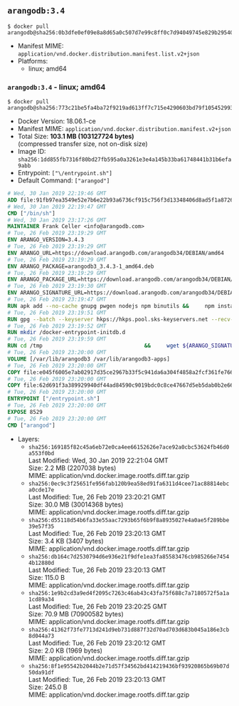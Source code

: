 ## `arangodb:3.4`

```console
$ docker pull arangodb@sha256:0b3dfe0ef09e8a8d65a0c507d7e99c8ff0c7d94049745e829b29540b8f030068
```

-	Manifest MIME: `application/vnd.docker.distribution.manifest.list.v2+json`
-	Platforms:
	-	linux; amd64

### `arangodb:3.4` - linux; amd64

```console
$ docker pull arangodb@sha256:773c21be5fa4ba72f9219ad613ff7c715e4290603bd79f105452993eb9841322
```

-	Docker Version: 18.06.1-ce
-	Manifest MIME: `application/vnd.docker.distribution.manifest.v2+json`
-	Total Size: **103.1 MB (103127724 bytes)**  
	(compressed transfer size, not on-disk size)
-	Image ID: `sha256:1dd855fb7316f80bd27fb595a0a3261e3e4a145b33ba61748441b31b6efa9abb`
-	Entrypoint: `["\/entrypoint.sh"]`
-	Default Command: `["arangod"]`

```dockerfile
# Wed, 30 Jan 2019 22:19:46 GMT
ADD file:91fb97ea3549e52e7b6e22b93a6736cf915c756f3d13348406d8ad5f1a872680 in / 
# Wed, 30 Jan 2019 22:19:47 GMT
CMD ["/bin/sh"]
# Wed, 30 Jan 2019 23:17:26 GMT
MAINTAINER Frank Celler <info@arangodb.com>
# Tue, 26 Feb 2019 23:19:29 GMT
ENV ARANGO_VERSION=3.4.3
# Tue, 26 Feb 2019 23:19:29 GMT
ENV ARANGO_URL=https://download.arangodb.com/arangodb34/DEBIAN/amd64
# Tue, 26 Feb 2019 23:19:29 GMT
ENV ARANGO_PACKAGE=arangodb3_3.4.3-1_amd64.deb
# Tue, 26 Feb 2019 23:19:29 GMT
ENV ARANGO_PACKAGE_URL=https://download.arangodb.com/arangodb34/DEBIAN/amd64/arangodb3_3.4.3-1_amd64.deb
# Tue, 26 Feb 2019 23:19:30 GMT
ENV ARANGO_SIGNATURE_URL=https://download.arangodb.com/arangodb34/DEBIAN/amd64/arangodb3_3.4.3-1_amd64.deb.asc
# Tue, 26 Feb 2019 23:19:47 GMT
RUN apk add --no-cache gnupg pwgen nodejs npm binutils &&     npm install -g foxx-cli &&     rm -rf /root/.npm
# Tue, 26 Feb 2019 23:19:51 GMT
RUN gpg --batch --keyserver hkps://hkps.pool.sks-keyservers.net --recv-keys CD8CB0F1E0AD5B52E93F41E7EA93F5E56E751E9B
# Tue, 26 Feb 2019 23:19:52 GMT
RUN mkdir /docker-entrypoint-initdb.d
# Tue, 26 Feb 2019 23:19:59 GMT
RUN cd /tmp                                &&     wget ${ARANGO_SIGNATURE_URL}           &&     wget ${ARANGO_PACKAGE_URL}             &&     gpg --verify ${ARANGO_PACKAGE}.asc     &&     ar x ${ARANGO_PACKAGE} data.tar.gz     &&     tar -C / -x -z -f data.tar.gz          &&     sed -ri         -e 's!127\.0\.0\.1!0.0.0.0!g'         -e 's!^(file\s*=\s*).*!\1 -!'         -e 's!^\s*uid\s*=.*!!'         /etc/arangodb3/arangod.conf        &&     echo chgrp 0 /var/lib/arangodb3 /var/lib/arangodb3-apps &&     echo chmod 775 /var/lib/arangodb3 /var/lib/arangodb3-apps &&     rm -f /usr/bin/foxx &&     rm -f ${ARANGO_PACKAGE}* data.tar.gz
# Tue, 26 Feb 2019 23:20:00 GMT
VOLUME [/var/lib/arangodb3 /var/lib/arangodb3-apps]
# Tue, 26 Feb 2019 23:20:00 GMT
COPY file:e045f6005e7ab02917d35ce2967b33f5c941da6a304f4858a2fcf361fe766895 in /entrypoint.sh 
# Tue, 26 Feb 2019 23:20:00 GMT
COPY file:62d691f3a389929940df44ad84590c9019bdc0c8ce47667d5eb5dab0b2e66954 in /usr/bin/foxx 
# Tue, 26 Feb 2019 23:20:00 GMT
ENTRYPOINT ["/entrypoint.sh"]
# Tue, 26 Feb 2019 23:20:00 GMT
EXPOSE 8529
# Tue, 26 Feb 2019 23:20:00 GMT
CMD ["arangod"]
```

-	Layers:
	-	`sha256:169185f82c45a6eb72e0ca4ee66152626e7ace92a0cbc53624fb46d0a553f0bd`  
		Last Modified: Wed, 30 Jan 2019 22:21:04 GMT  
		Size: 2.2 MB (2207038 bytes)  
		MIME: application/vnd.docker.image.rootfs.diff.tar.gzip
	-	`sha256:0ec9c3f25651fe956fab120b9ea58ed91fa6311d4cee71ac88814ebca0cde17e`  
		Last Modified: Tue, 26 Feb 2019 23:20:21 GMT  
		Size: 30.0 MB (30014368 bytes)  
		MIME: application/vnd.docker.image.rootfs.diff.tar.gzip
	-	`sha256:d55118d54b6fa33e55aac7293b65f6b9f8a8935027e4a0ae5f289bbe39e57f35`  
		Last Modified: Tue, 26 Feb 2019 23:20:13 GMT  
		Size: 3.4 KB (3407 bytes)  
		MIME: application/vnd.docker.image.rootfs.diff.tar.gzip
	-	`sha256:db164c7d2530794d6e936e21f9dfe1ea3fa85583476cb985266e74544b12880d`  
		Last Modified: Tue, 26 Feb 2019 23:20:13 GMT  
		Size: 115.0 B  
		MIME: application/vnd.docker.image.rootfs.diff.tar.gzip
	-	`sha256:1e9b2cd3a9ed4f2095c7263c46ab43c43fa75f688c7a7180572f5a1a1cd89a34`  
		Last Modified: Tue, 26 Feb 2019 23:20:25 GMT  
		Size: 70.9 MB (70900582 bytes)  
		MIME: application/vnd.docker.image.rootfs.diff.tar.gzip
	-	`sha256:41362f73fe7713d241d9eb731d887f32d70ad703d683b045a186e3cb8d044a73`  
		Last Modified: Tue, 26 Feb 2019 23:20:12 GMT  
		Size: 2.0 KB (1969 bytes)  
		MIME: application/vnd.docker.image.rootfs.diff.tar.gzip
	-	`sha256:8f1e95542b2044b2e71d57f34562bd414219436bf93920865b69b07d50da91df`  
		Last Modified: Tue, 26 Feb 2019 23:20:13 GMT  
		Size: 245.0 B  
		MIME: application/vnd.docker.image.rootfs.diff.tar.gzip
